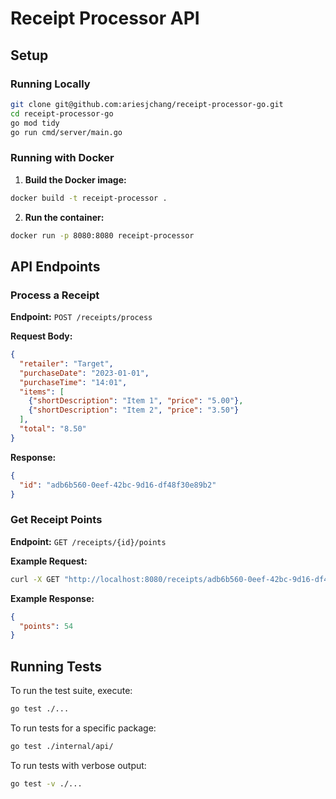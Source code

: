 # Receipt Processor API

## Setup

### Running Locally
```sh
git clone git@github.com:ariesjchang/receipt-processor-go.git
cd receipt-processor-go
go mod tidy
go run cmd/server/main.go
```

### Running with Docker
1. **Build the Docker image:**
```sh
docker build -t receipt-processor .
```

2. **Run the container:**
```sh
docker run -p 8080:8080 receipt-processor
```

## API Endpoints

### Process a Receipt
**Endpoint:** `POST /receipts/process`

**Request Body:**
```json
{
  "retailer": "Target",
  "purchaseDate": "2023-01-01",
  "purchaseTime": "14:01",
  "items": [
    {"shortDescription": "Item 1", "price": "5.00"},
    {"shortDescription": "Item 2", "price": "3.50"}
  ],
  "total": "8.50"
}
```

**Response:**
```json
{
  "id": "adb6b560-0eef-42bc-9d16-df48f30e89b2"
}
```

### Get Receipt Points
**Endpoint:** `GET /receipts/{id}/points`

**Example Request:**
```sh
curl -X GET "http://localhost:8080/receipts/adb6b560-0eef-42bc-9d16-df48f30e89b2/points"
```

**Example Response:**
```json
{
  "points": 54
}
```

## Running Tests
To run the test suite, execute:
```sh
go test ./...
```

To run tests for a specific package:
```sh
go test ./internal/api/
```

To run tests with verbose output:
```sh
go test -v ./...
```
